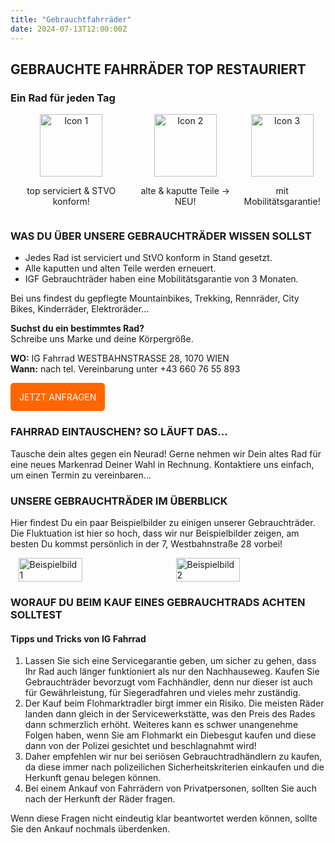 ```yaml
---
title: "Gebrauchtfahrräder"
date: 2024-07-13T12:00:00Z
---
```


## GEBRAUCHTE FAHRRÄDER TOP RESTAURIERT

### Ein Rad für jeden Tag

<div style="display: flex; justify-content: space-around;">
  <div style="text-align: center;">
    <img src="{{ "/images/icon1.png" | absURL }}" alt="Icon 1" style="width: 100px; height: 100px;">
    <p>top serviciert & STVO konform!</p>
  </div>
  <div style="text-align: center;">
    <img src="/images/icon2.png" alt="Icon 2" style="width: 100px; height: 100px;">
    <p>alte & kaputte Teile -> NEU!</p>
  </div>
  <div style="text-align: center;">
    <img src="/images/icon3.png" alt="Icon 3" style="width: 100px; height: 100px;">
    <p>mit Mobilitätsgarantie!</p>
  </div>
</div>

### WAS DU ÜBER UNSERE GEBRAUCHTRÄDER WISSEN SOLLST

- Jedes Rad ist serviciert und StVO konform in Stand gesetzt.
- Alle kaputten und alten Teile werden erneuert.
- IGF Gebrauchträder haben eine Mobilitätsgarantie von 3 Monaten.

Bei uns findest du gepflegte Mountainbikes, Trekking, Rennräder, City Bikes, Kinderräder, Elektroräder...

**Suchst du ein bestimmtes Rad?**  
Schreibe uns Marke und deine Körpergröße.

**WO:** IG Fahrrad WESTBAHNSTRASSE 28, 1070 WIEN  
**Wann:** nach tel. Vereinbarung unter +43 660 76 55 893

<a href="/contact/" style="display: inline-block; padding: 1em; background-color: #ff6600; color: white; text-decoration: none; border-radius: 5px;">JETZT ANFRAGEN</a>

### FAHRRAD EINTAUSCHEN? SO LÄUFT DAS...

Tausche dein altes gegen ein Neurad! Gerne nehmen wir Dein altes Rad für eine neues Markenrad Deiner Wahl in Rechnung. Kontaktiere uns einfach, um einen Termin zu vereinbaren...

### UNSERE GEBRAUCHTRÄDER IM ÜBERBLICK

Hier findest Du ein paar Beispielbilder zu einigen unserer Gebrauchträder. Die Fluktuation ist hier so hoch, dass wir nur Beispielbilder zeigen, am besten Du kommst persönlich in der 7, Westbahnstraße 28 vorbei!

<div style="display: flex; justify-content: space-around;">
  <img src="/images/gebrauchtrad1.jpg" alt="Beispielbild 1" style="width: 45%; height: auto;">
  <img src="/images/gebrauchtrad2.jpg" alt="Beispielbild 2" style="width: 45%; height: auto;">
</div>



### WORAUF DU BEIM KAUF EINES GEBRAUCHTRADS ACHTEN SOLLTEST

#### Tipps und Tricks von IG Fahrrad

1. Lassen Sie sich eine Servicegarantie geben, um sicher zu gehen, dass Ihr Rad auch länger funktioniert als nur den Nachhauseweg. Kaufen Sie Gebrauchträder bevorzugt vom Fachhändler, denn nur dieser ist auch für Gewährleistung, für Siegeradfahren und vieles mehr zuständig.
2. Der Kauf beim Flohmarktradler birgt immer ein Risiko. Die meisten Räder landen dann gleich in der Servicewerkstätte, was den Preis des Rades dann schmerzlich erhöht. Weiteres kann es schwer unangenehme Folgen haben, wenn Sie am Flohmarkt ein Diebesgut kaufen und diese dann von der Polizei gesichtet und beschlagnahmt wird!
3. Daher empfehlen wir nur bei seriösen Gebrauchtradhändlern zu kaufen, da diese immer nach polizeilichen Sicherheitskriterien einkaufen und die Herkunft genau belegen können.
4. Bei einem Ankauf von Fahrrädern von Privatpersonen, sollten Sie auch nach der Herkunft der Räder fragen.

Wenn diese Fragen nicht eindeutig klar beantwortet werden können, sollte Sie den Ankauf nochmals überdenken.


